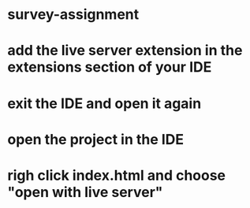 # survey-assignment

# add the live server extension in the extensions section of your IDE

# exit the IDE and open it again

# open the project in the IDE

# righ click index.html and choose "open with live server"
